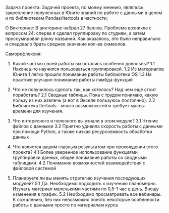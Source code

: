 Задача проекта:
    Задачей проекта, по моему мнению, являлось закрепление полученных в Юните знаний по работе с данными в целом 
и по библиотекам Pandas/Itertools в частности; 

О Викторине:
В викторине набрал 27 баллов. Проблема возникла с вопросом 24: сперва я сделал группировку по студиям, 
а затем проссумировал длину названий. Как оказалось, это было неправильно и следовало брать среднее значение кол-ва символов.


Саморефлексия:

1. Какой частью своей работы вы остались особенно довольны?
1.1 Наконец-то научился пользоваться группировкой.
1.2 Из материалов Юнита 1 легко прошло понимание работы библиотеки OS
1.3 На практике улучшил понимание работы лямбда-функций

2. Что не получилось сделать так, как хотелось? Над чем ещё стоит поработать?
2.1 Сводные таблицы. Пока с трудом понимаю, какую пользу из них извлечь (а вот в Экселе пользуюсь постоянно).
2.2 Библиотека Itertools - много возможностей и требует массы времени для изучения.

3. Что интересного и полезного вы узнали в этом модуле?
3.1 Чтение файлов с данными
3.2 Приятно удивила скорость работы с данными при помощи Python, а также низкая ресурсоемкость обработки данных

4. Что является вашим главным результатом при прохождении этого проекта?
4.1 Более уверенное использование функциями группировки данных, общее понимание работы со сводными таблицами.
4.2 Понимание возможностей взаимодействия с файловой системой

5. Планируете ли вы менять стратегию изучения последующих модулей?
5.1 Да. Необходимо подходить к изучению планомерно. Изучать материал маленькими частями по 0,5-1 час в день.
   Вношу изменения в график.
5.2 Необходимо просматривать все вебинары. К сожалению, без них невозможно понять некоторые особенности 
   работы с данными просто по материалам курса 
